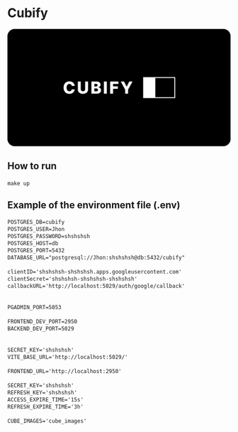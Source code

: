 # Cubify

<div>
    <img src="readmeMaterials/cubifyPoster.png">
</div>

## How to run

```
make up
```

## Example of the environment file (.env)

```
POSTGRES_DB=cubify
POSTGRES_USER=Jhon
POSTGRES_PASSWORD=shshshsh
POSTGRES_HOST=db
POSTGRES_PORT=5432
DATABASE_URL="postgresql://Jhon:shshshsh@db:5432/cubify"

clientID='shshshsh-shshshsh.apps.googleusercontent.com'
clientSecret='shshshsh-shshshsh-shshshsh'
callbackURL='http://localhost:5029/auth/google/callback'


PGADMIN_PORT=5053

FRONTEND_DEV_PORT=2950
BACKEND_DEV_PORT=5029


SECRET_KEY='shshshsh'
VITE_BASE_URL='http://localhost:5029/'

FRONTEND_URL='http://localhost:2950'

SECRET_KEY='shshshsh'
REFRESH_KEY='shshshsh'
ACCESS_EXPIRE_TIME='15s'
REFRESH_EXPIRE_TIME='3h'

CUBE_IMAGES='cube_images'

```
